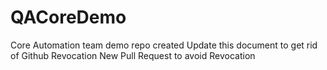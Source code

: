 # QACoreDemo
Core Automation team demo repo created
Update this document to get rid of Github Revocation
New Pull Request to avoid Revocation
